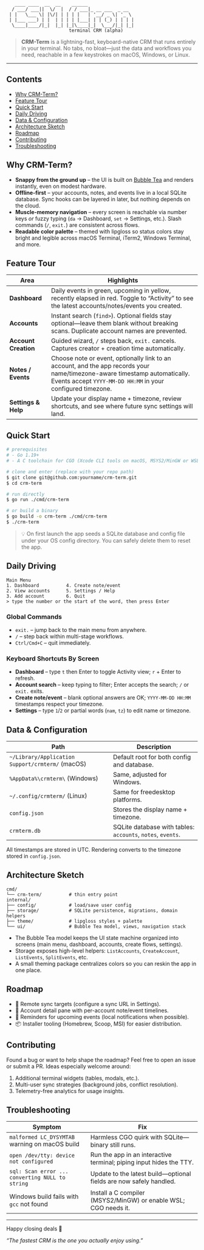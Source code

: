 ```
   ____ ____  __  __    ______                  
  / ___/ ___||  \/  |  / / ___|_ __ ___  _ __  
 | |   \___ \| |\/| | | | |   | '__/ _ \| '_ \ 
 | |___ ___) | |  | | | | |___| | | (_) | | | |
  \____|____/|_|  |_| |_|\____|_|  \___/|_| |_|
                       terminal CRM (alpha)
```

> **CRM-Term** is a lightning-fast, keyboard-native CRM that runs entirely in your terminal. No tabs, no bloat—just the data and workflows you need, reachable in a few keystrokes on macOS, Windows, or Linux.

---

## Contents
- [Why CRM-Term?](#why-crm-term)
- [Feature Tour](#feature-tour)
- [Quick Start](#quick-start)
- [Daily Driving](#daily-driving)
- [Data & Configuration](#data--configuration)
- [Architecture Sketch](#architecture-sketch)
- [Roadmap](#roadmap)
- [Contributing](#contributing)
- [Troubleshooting](#troubleshooting)

## Why CRM-Term?
- **Snappy from the ground up** – the UI is built on [Bubble Tea](https://github.com/charmbracelet/bubbletea) and renders instantly, even on modest hardware.
- **Offline-first** – your accounts, notes, and events live in a local SQLite database. Sync hooks can be layered in later, but nothing depends on the cloud.
- **Muscle-memory navigation** – every screen is reachable via number keys *or* fuzzy typing (`da` → Dashboard, `set` → Settings, etc.). Slash commands (`/`, `exit.`) are consistent across flows.
- **Readable color palette** – themed with lipgloss so status colors stay bright and legible across macOS Terminal, iTerm2, Windows Terminal, and more.

## Feature Tour
| Area | Highlights |
| ---- | ---------- |
| **Dashboard** | Daily events in green, upcoming in yellow, recently elapsed in red. Toggle to “Activity” to see the latest accounts/notes/events you created. |
| **Accounts** | Instant search (`find>`). Optional fields stay optional—leave them blank without breaking scans. Duplicate account names are prevented. |
| **Account Creation** | Guided wizard, `/` steps back, `exit.` cancels. Captures creator + creation time automatically. |
| **Notes / Events** | Choose note or event, optionally link to an account, and the app records your name/timezone-aware timestamp automatically. Events accept `YYYY-MM-DD HH:MM` in your configured timezone. |
| **Settings & Help** | Update your display name + timezone, review shortcuts, and see where future sync settings will land. |

## Quick Start
```bash
# prerequisites
# - Go 1.19+
# - A C toolchain for CGO (Xcode CLI tools on macOS, MSYS2/MinGW or WSL on Windows)

# clone and enter (replace with your repo path)
$ git clone git@github.com:yourname/crm-term.git
$ cd crm-term

# run directly
$ go run ./cmd/crm-term

# or build a binary
$ go build -o crm-term ./cmd/crm-term
$ ./crm-term
```
> 💡 On first launch the app seeds a SQLite database and config file under your OS config directory. You can safely delete them to reset the app.

## Daily Driving
```
Main Menu
1. Dashboard          4. Create note/event
2. View accounts      5. Settings / Help
3. Add account        6. Quit
> type the number or the start of the word, then press Enter
```

### Global Commands
- `exit.` – jump back to the main menu from anywhere.
- `/` – step back within multi-stage workflows.
- `Ctrl/Cmd+C` – quit immediately.

### Keyboard Shortcuts By Screen
- **Dashboard** – type `t` then Enter to toggle Activity view; `r` + Enter to refresh.
- **Account search** – keep typing to filter; Enter accepts the search; `/` or `exit.` exits.
- **Create note/event** – blank optional answers are OK; `YYYY-MM-DD HH:MM` timestamps respect your timezone.
- **Settings** – type `1`/`2` or partial words (`nam`, `tz`) to edit name or timezone.

## Data & Configuration
| Path | Description |
| ---- | ----------- |
| `~/Library/Application Support/crmterm/` (macOS) | Default root for both config and database. |
| `%AppData%\crmterm\` (Windows) | Same, adjusted for Windows. |
| `~/.config/crmterm/` (Linux) | Same for freedesktop platforms. |
| `config.json` | Stores the display name + timezone. |
| `crmterm.db` | SQLite database with tables: `accounts`, `notes`, `events`. |

All timestamps are stored in UTC. Rendering converts to the timezone stored in `config.json`.

## Architecture Sketch
```
cmd/
└── crm-term/          # thin entry point
internal/
├── config/            # load/save user config
├── storage/           # SQLite persistence, migrations, domain helpers
├── theme/             # lipgloss styles + palette
└── ui/                # Bubble Tea model, views, navigation stack
```
- The Bubble Tea model keeps the UI state machine organized into screens (main menu, dashboard, accounts, create flows, settings).
- Storage exposes high-level helpers: `ListAccounts`, `CreateAccount`, `ListEvents`, `SplitEvents`, etc.
- A small theming package centralizes colors so you can reskin the app in one place.

## Roadmap
- 🔄 Remote sync targets (configure a sync URL in Settings).
- 🧱 Account detail pane with per-account note/event timelines.
- 🔔 Reminders for upcoming events (local notifications when possible).
- 📦 Installer tooling (Homebrew, Scoop, MSI) for easier distribution.

## Contributing
Found a bug or want to help shape the roadmap? Feel free to open an issue or submit a PR. Ideas especially welcome around:
1. Additional terminal widgets (tables, modals, etc.).
2. Multi-user sync strategies (background jobs, conflict resolution).
3. Telemetry-free analytics for usage insights.

## Troubleshooting
| Symptom | Fix |
| ------- | --- |
| `malformed LC_DYSYMTAB` warning on macOS build | Harmless CGO quirk with SQLite—binary still runs. |
| `open /dev/tty: device not configured` | Run the app in an interactive terminal; piping input hides the TTY. |
| `sql: Scan error ... converting NULL to string` | Update to the latest build—optional fields are now safely handled. |
| Windows build fails with `gcc` not found | Install a C compiler (MSYS2/MinGW) or enable WSL; CGO needs it. |

---

Happy closing deals 🚀

*“The fastest CRM is the one you actually enjoy using.”*
